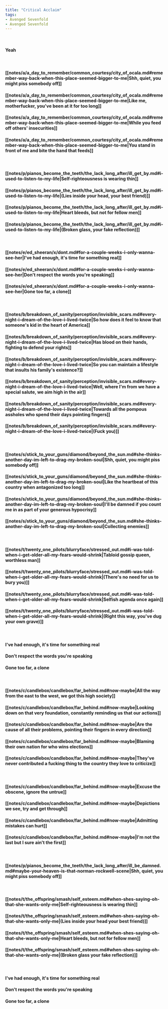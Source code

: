 ```yaml
---
title: "Critical Acclaim"
tags:
- Avenged Sevenfold
- Avenged Sevenfold
---
```

&nbsp;
#### Yeah
&nbsp;
#### [[notes/a/a_day_to_remember/common_courtesy/city_of_ocala.md#remember-way-back-when-this-place-seemed-bigger-to-me|Shh, quiet, you might piss somebody off]]
#### [[notes/a/a_day_to_remember/common_courtesy/city_of_ocala.md#remember-way-back-when-this-place-seemed-bigger-to-me|Like me, motherfucker, you've been at it for too long]]
#### [[notes/a/a_day_to_remember/common_courtesy/city_of_ocala.md#remember-way-back-when-this-place-seemed-bigger-to-me|While you feed off others' insecurities]]
#### [[notes/a/a_day_to_remember/common_courtesy/city_of_ocala.md#remember-way-back-when-this-place-seemed-bigger-to-me|You stand in front of me and bite the hand that feeds]]
&nbsp;
#### [[notes/p/pianos_become_the_teeth/the_lack_long_after/ill_get_by.md#i-used-to-listen-to-my-life|Self-righteousness is wearing thin]]
#### [[notes/p/pianos_become_the_teeth/the_lack_long_after/ill_get_by.md#i-used-to-listen-to-my-life|(Lies inside your head, your best friend)]]
#### [[notes/p/pianos_become_the_teeth/the_lack_long_after/ill_get_by.md#i-used-to-listen-to-my-life|Heart bleeds, but not for fellow men]]
#### [[notes/p/pianos_become_the_teeth/the_lack_long_after/ill_get_by.md#i-used-to-listen-to-my-life|(Broken glass, your fake reflection)]]
&nbsp;
#### [[notes/e/ed_sheeran/x/dont.md#for-a-couple-weeks-i-only-wanna-see-her|I've had enough, it's time for something real]]
#### [[notes/e/ed_sheeran/x/dont.md#for-a-couple-weeks-i-only-wanna-see-her|Don't respect the words you're speaking]]
#### [[notes/e/ed_sheeran/x/dont.md#for-a-couple-weeks-i-only-wanna-see-her|Gone too far, a clone]]
&nbsp;
#### [[notes/b/breakdown_of_sanity/perception/invisible_scars.md#every-night-i-dream-of-the-love-i-lived-twice|So how does it feel to know that someone's kid in the heart of America]]
#### [[notes/b/breakdown_of_sanity/perception/invisible_scars.md#every-night-i-dream-of-the-love-i-lived-twice|Has blood on their hands, fighting to defend your rights]]
#### [[notes/b/breakdown_of_sanity/perception/invisible_scars.md#every-night-i-dream-of-the-love-i-lived-twice|So you can maintain a lifestyle that insults his family's existence?]]
#### [[notes/b/breakdown_of_sanity/perception/invisible_scars.md#every-night-i-dream-of-the-love-i-lived-twice|Well, where I'm from we have a special salute, we aim high in the air]]
#### [[notes/b/breakdown_of_sanity/perception/invisible_scars.md#every-night-i-dream-of-the-love-i-lived-twice|Towards all the pompous assholes who spend their days pointing fingers]]
#### [[notes/b/breakdown_of_sanity/perception/invisible_scars.md#every-night-i-dream-of-the-love-i-lived-twice|(Fuck you)]]
&nbsp;
#### [[notes/s/stick_to_your_guns/diamond/beyond_the_sun.md#she-thinks-another-day-im-left-to-drag-my-broken-soul|Shh, quiet, you might piss somebody off]]
#### [[notes/s/stick_to_your_guns/diamond/beyond_the_sun.md#she-thinks-another-day-im-left-to-drag-my-broken-soul|Like the heartbeat of this country when antagonized too long]]
#### [[notes/s/stick_to_your_guns/diamond/beyond_the_sun.md#she-thinks-another-day-im-left-to-drag-my-broken-soul|I'll be damned if you count me in as part of your generous hypocrisy]]
#### [[notes/s/stick_to_your_guns/diamond/beyond_the_sun.md#she-thinks-another-day-im-left-to-drag-my-broken-soul|Collecting enemies]]
&nbsp;
#### [[notes/t/twenty_one_pilots/blurryface/stressed_out.md#i-was-told-when-i-get-older-all-my-fears-would-shrink|Tabloid gossip queen, worthless man]]
#### [[notes/t/twenty_one_pilots/blurryface/stressed_out.md#i-was-told-when-i-get-older-all-my-fears-would-shrink|(There's no need for us to bury you)]]
#### [[notes/t/twenty_one_pilots/blurryface/stressed_out.md#i-was-told-when-i-get-older-all-my-fears-would-shrink|Selfish agenda once again]]
#### [[notes/t/twenty_one_pilots/blurryface/stressed_out.md#i-was-told-when-i-get-older-all-my-fears-would-shrink|(Right this way, you've dug your own grave)]]
&nbsp;
#### I've had enough, it's time for something real
#### Don't respect the words you're speaking
#### Gone too far, a clone
&nbsp;
#### [[notes/c/candlebox/candlebox/far_behind.md#now-maybe|All the way from the east to the west, we got this high society]]
#### [[notes/c/candlebox/candlebox/far_behind.md#now-maybe|Looking down on that very foundation, constantly reminding us that our actions]]
#### [[notes/c/candlebox/candlebox/far_behind.md#now-maybe|Are the cause of all their problems, pointing their fingers in every direction]]
#### [[notes/c/candlebox/candlebox/far_behind.md#now-maybe|Blaming their own nation for who wins elections]]
#### [[notes/c/candlebox/candlebox/far_behind.md#now-maybe|They've never contributed a fucking thing to the country they love to criticize]]
&nbsp;
#### [[notes/c/candlebox/candlebox/far_behind.md#now-maybe|Excuse the obscene, ignore the untrue]]
#### [[notes/c/candlebox/candlebox/far_behind.md#now-maybe|Depictions we see, try and get through]]
#### [[notes/c/candlebox/candlebox/far_behind.md#now-maybe|Admitting mistakes can hurt]]
#### [[notes/c/candlebox/candlebox/far_behind.md#now-maybe|I'm not the last but I sure ain't the first]]
&nbsp;
#### [[notes/p/pianos_become_the_teeth/the_lack_long_after/ill_be_damned.md#maybe-your-heaven-is-that-norman-rockwell-scene|Shh, quiet, you might piss somebody off]]
&nbsp;
#### [[notes/t/the_offspring/smash/self_esteem.md#when-shes-saying-oh-that-she-wants-only-me|Self-righteousness is wearing thin]]
#### [[notes/t/the_offspring/smash/self_esteem.md#when-shes-saying-oh-that-she-wants-only-me|(Lies inside your head your best friend)]]
#### [[notes/t/the_offspring/smash/self_esteem.md#when-shes-saying-oh-that-she-wants-only-me|Heart bleeds, but not for fellow men]]
#### [[notes/t/the_offspring/smash/self_esteem.md#when-shes-saying-oh-that-she-wants-only-me|(Broken glass your fake reflection)]]
&nbsp;
#### I've had enough, it's time for something real
#### Don't respect the words you're speaking
#### Gone too far, a clone
